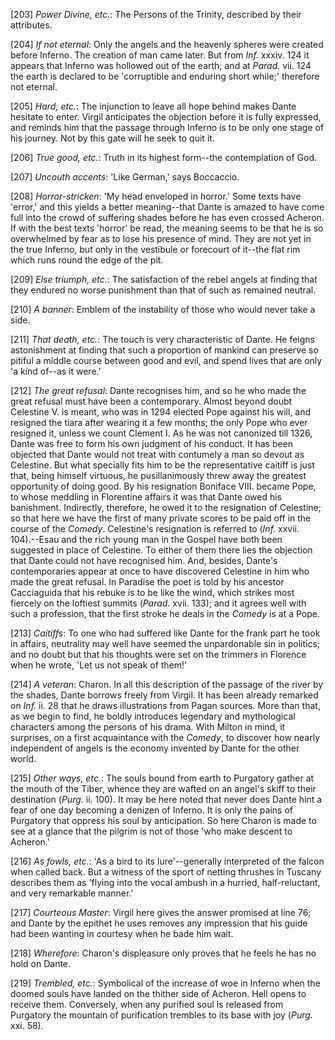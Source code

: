 [203] _Power Divine, etc._: The Persons of the Trinity, described by
their attributes.

[204] _If not eternal_: Only the angels and the heavenly spheres were
created before Inferno. The creation of man came later. But from _Inf._
xxxiv. 124 it appears that Inferno was hollowed out of the earth; and at
_Parad._ vii. 124 the earth is declared to be 'corruptible and enduring
short while;' therefore not eternal.

[205] _Hard, etc._: The injunction to leave all hope behind makes Dante
hesitate to enter. Virgil anticipates the objection before it is fully
expressed, and reminds him that the passage through Inferno is to be
only one stage of his journey. Not by this gate will he seek to quit it.

[206] _True good, etc._: Truth in its highest form--the contemplation of
God.

[207] _Uncouth accents_: 'Like German,' says Boccaccio.

[208] _Horror-stricken_: 'My head enveloped in horror.' Some texts have
'error,' and this yields a better meaning--that Dante is amazed to have
come full into the crowd of suffering shades before he has even crossed
Acheron. If with the best texts 'horror' be read, the meaning seems to
be that he is so overwhelmed by fear as to lose his presence of mind.
They are not yet in the true Inferno, but only in the vestibule or
forecourt of it--the flat rim which runs round the edge of the pit.

[209] _Else triumph, etc._: The satisfaction of the rebel angels at
finding that they endured no worse punishment than that of such as
remained neutral.

[210] _A banner_: Emblem of the instability of those who would never
take a side.

[211] _That death, etc._: The touch is very characteristic of Dante. He
feigns astonishment at finding that such a proportion of mankind can
preserve so pitiful a middle course between good and evil, and spend
lives that are only 'a kind of--as it were.'

[212] _The great refusal_: Dante recognises him, and so he who made the
great refusal must have been a contemporary. Almost beyond doubt
Celestine V. is meant, who was in 1294 elected Pope against his will,
and resigned the tiara after wearing it a few months; the only Pope who
ever resigned it, unless we count Clement I. As he was not canonized
till 1326, Dante was free to form his own judgment of his conduct. It
has been objected that Dante would not treat with contumely a man so
devout as Celestine. But what specially fits him to be the
representative caitiff is just that, being himself virtuous, he
pusillanimously threw away the greatest opportunity of doing good. By
his resignation Boniface VIII. became Pope, to whose meddling in
Florentine affairs it was that Dante owed his banishment. Indirectly,
therefore, he owed it to the resignation of Celestine; so that here we
have the first of many private scores to be paid off in the course of
the _Comedy_. Celestine's resignation is referred to (_Inf._ xxvii.
104).--Esau and the rich young man in the Gospel have both been
suggested in place of Celestine. To either of them there lies the
objection that Dante could not have recognised him. And, besides,
Dante's contemporaries appear at once to have discovered Celestine in
him who made the great refusal. In Paradise the poet is told by his
ancestor Cacciaguida that his rebuke is to be like the wind, which
strikes most fiercely on the loftiest summits (_Parad._ xvii. 133); and
it agrees well with such a profession, that the first stroke he deals in
the _Comedy_ is at a Pope.

[213] _Caitiffs_: To one who had suffered like Dante for the frank part
he took in affairs, neutrality may well have seemed the unpardonable sin
in politics; and no doubt but that his thoughts were set on the trimmers
in Florence when he wrote, 'Let us not speak of them!'

[214] _A veteran_: Charon. In all this description of the passage of the
river by the shades, Dante borrows freely from Virgil. It has been
already remarked on _Inf._ ii. 28 that he draws illustrations from Pagan
sources. More than that, as we begin to find, he boldly introduces
legendary and mythological characters among the persons of his drama.
With Milton in mind, it surprises, on a first acquaintance with the
_Comedy_, to discover how nearly independent of angels is the economy
invented by Dante for the other world.

[215] _Other ways, etc._: The souls bound from earth to Purgatory gather
at the mouth of the Tiber, whence they are wafted on an angel's skiff to
their destination (_Purg._ ii. 100). It may be here noted that never
does Dante hint a fear of one day becoming a denizen of Inferno. It is
only the pains of Purgatory that oppress his soul by anticipation. So
here Charon is made to see at a glance that the pilgrim is not of those
'who make descent to Acheron.'

[216] _As fowls, etc._: 'As a bird to its lure'--generally interpreted
of the falcon when called back. But a witness of the sport of netting
thrushes in Tuscany describes them as 'flying into the vocal ambush in a
hurried, half-reluctant, and very remarkable manner.'

[217] _Courteous Master_: Virgil here gives the answer promised at line
76; and Dante by the epithet he uses removes any impression that his
guide had been wanting in courtesy when he bade him wait.

[218] _Wherefore_: Charon's displeasure only proves that he feels he has
no hold on Dante.

[219] _Trembled, etc._: Symbolical of the increase of woe in Inferno
when the doomed souls have landed on the thither side of Acheron. Hell
opens to receive them. Conversely, when any purified soul is released
from Purgatory the mountain of purification trembles to its base with
joy (_Purg._ xxi. 58).